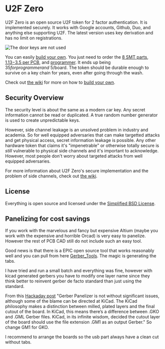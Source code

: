 

U2F Zero
========

U2F Zero is an open source U2F token for 2 factor authentication.  It is implemented securely.  It works with Google accounts, Github, Duo, and anything else supporting U2F.  The latest version uses key derivation and has no limit on registrations.

![](http://i.imgur.com/dQpo9wC.jpg "The door keys are not used")

You can easily [build your own](https://github.com/conorpp/u2f-zero/wiki/Building-a-U2F-Token).  You just need to order the
[8 SMT parts](https://github.com/conorpp/u2f-zero/wiki/Parts-List#smt-parts), [$1.13-$3.5 per PCB](https://github.com/conorpp/u2f-zero/wiki/Parts-List#pcbs), and [programmer](http://www.digikey.com/product-detail/en/silicon-labs/DEBUGADPTR1-USB/336-1182-ND/807653).
It ends up being $35 for programmer and ~$5/board.  The token should be durable enough to survive on a key chain for years, even after going through the wash.

Check out [the wiki](https://github.com/conorpp/u2f-zero/wiki) for more on how to [build your own](https://github.com/conorpp/u2f-zero/wiki/Building-a-U2F-Token).



Security Overview
-----------------

The security level is about the same as a modern car key.  Any secret information cannot be read or duplicated.  A true random number generator is used to create unpredictable keys.  

However, side channel leakage is an unsolved problem in industry and academia.  So for well equipped adversaries that can make targetted attacks and get physical access, secret information leakage is possible.  Any other hardware token that claims it's "impenetrable" or otherwise totally secure is *still* vulnerable to physical side channels and it's important to acknowledge.  However, most people don't worry about targeted attacks from well equipped adversaries.

For more information about U2F Zero's secure implementation and the problem of side channels, check out [the wiki](https://github.com/conorpp/u2f-zero/wiki/Security-Overview).


License
-------

Everything is open source and licensed under the [Simplified BSD License](https://github.com/conorpp/u2f-zero/blob/master/LICENSE.txt).

Panelizing for cost savings
---------------------------

If you work with the marvelous and fancy but expensive Altium (maybe you work with the expensive and horrible Orcad) is very easy to panelize. However the rest of PCB CAD still do not include such an easy tool.

Good news is that there is a EPIC open source tool that works reasonably well and you can pull from here
[Gerber_Tools](https://github.com/ThisIsNotRocketScience/GerberTools). The magic is generating the tabs.

I have tried and run a small batch and everything was fine, however with kicad generated gerbers you have to modify one layer name since they think better to reinvent gerber de facto standard than just using the standard.

From this [Hackaday post](http://hackaday.com/2017/06/21/panelizing-boards-the-easy-way/) "Gerber Panelizer is not without significant issues, although some of the blame can be directed at KiCad. The KiCad philosophy makes a distinction between milled, plated layers and the final cutout of the board. In KiCad, this means there’s a difference between .GKO and .GML Gerber files. KiCad, in its infinite wisdom, decided the cutout layer of the board should use the file extension .GM1 as an output Gerber." So change GM1 for GKO.

I recommend to arrange the boards so the usb part always have a clean cut without tabs.
